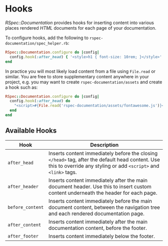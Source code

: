 # Hooks

_RSpec::Documentation_ provides hooks for inserting content into various places rendered _HTML_ documents for each page of your documentation.

To configure hooks, add the following to `rspec-documentation/spec_helper.rb`:

```ruby
RSpec::Documentation.configure do |config|
  config.hook(:after_head) { '<style>h1 { font-size: 10rem; }</style>' }
end
```

In practice you will most likely load content from a file using `File.read` or similar. You are free to store supplementary content anywhere in your project, e.g. you may want to create `rspec-documentation/assets` and create a hook such as:

```ruby
RSpec::Documentation.configure do |config|
  config.hook(:after_head) do
    "<script>#{File.read('rspec-documentation/assets/fontawesome.js')}</script>"
  end
end
```

## Available Hooks

| Hook | Description |
|-|-|
| `after_head` | Inserts content immediately before the closing `</head>` tag, after the default head content. Use this to override any styling or add `<script>` and `<link>` tags. |
| `after_header` | Inserts content immediately after the main document header. Use this to insert custom content underneath the header for each page. |
| `before_content` | Inserts content immediately before the main document content, between the navigation tree and each rendered documentation page. |
| `after_content` | Inserts content immediately after the main documentation content, before the footer. |
| `after_footer` | Inserts content immediately below the footer. |
